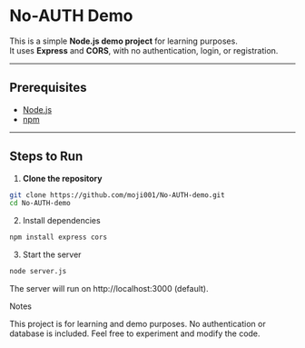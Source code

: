 # No-AUTH Demo

This is a simple **Node.js demo project** for learning purposes.  
It uses **Express** and **CORS**, with no authentication, login, or registration.

---

## Prerequisites

- [Node.js](https://nodejs.org/)
- [npm](https://www.npmjs.com/)

---

## Steps to Run

1. **Clone the repository**
```bash
git clone https://github.com/moji001/No-AUTH-demo.git
cd No-AUTH-demo
```

2. Install dependencies
```bash
npm install express cors
```

3. Start the server
```bash
node server.js
```

The server will run on http://localhost:3000 (default).

Notes

This project is for learning and demo purposes.
No authentication or database is included.
Feel free to experiment and modify the code.
